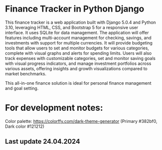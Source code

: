 # Finance Tracker in Python Django

This finance tracker is a web application built with Django 5.0.4 and Python 3.10, leveraging HTML, CSS, and Bootstrap 5 for a responsive user interface. It uses SQLite for data management. The application will offer features including multi-account management for checking, savings, and investments with support for multiple currencies. It will provide budgeting tools that allow users to set and monitor budgets for various categories, complete with visual graphs and alerts for spending limits. Users will also track expenses with customizable categories, set and monitor saving goals with visual progress indicators, and manage investment portfolios across various assets, offering insights and growth visualizations compared to market benchmarks. 

This all-in-one finance solution is ideal for personal finance management and goal setting.


# For development notes:
Color palette: https://colorffy.com/dark-theme-generator (Primary #382bf0, Dark color #121212)

## Last update 24.04.2024
